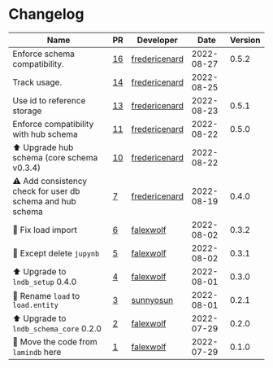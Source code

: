 # Changelog

<!-- prettier-ignore -->
Name | PR | Developer | Date | Version
--- | --- | --- | --- | ---
Enforce schema compatibility. | [16](https://github.com/laminlabs/lndb-hub/pull/16) | [fredericenard](https://github.com/fredericenard) | 2022-08-27 | 0.5.2
Track usage. | [14](https://github.com/laminlabs/lndb-hub/pull/14) | [fredericenard](https://github.com/fredericenard) | 2022-08-25 |
Use id to reference storage | [13](https://github.com/laminlabs/lndb-hub/pull/13) | [fredericenard](https://github.com/fredericenard) | 2022-08-23 | 0.5.1
Enforce compatibility with hub schema | [11](https://github.com/laminlabs/lndb-hub/pull/11) | [fredericenard](https://github.com/fredericenard) | 2022-08-22 | 0.5.0
⬆️ Upgrade hub schema (core schema v0.3.4) | [10](https://github.com/laminlabs/lndb-hub/pull/10) | [fredericenard](https://github.com/fredericenard) | 2022-08-22 |
⚠️ Add consistency check for user db schema and hub schema | [7](https://github.com/laminlabs/lndb-hub/pull/7) | [fredericenard](https://github.com/fredericenard) | 2022-08-19 | 0.4.0
🐛 Fix load import | [6](https://github.com/laminlabs/lndb-hub/pull/6) | [falexwolf](https://github.com/falexwolf) | 2022-08-02 | 0.3.2
🐛 Except delete `jupynb` | [5](https://github.com/laminlabs/lndb-hub/pull/5) | [falexwolf](https://github.com/falexwolf) | 2022-08-02 | 0.3.1
⬆️ Upgrade to `lndb_setup` 0.4.0 | [4](https://github.com/laminlabs/lndb-hub/pull/4) | [falexwolf](https://github.com/falexwolf) | 2022-08-01 | 0.3.0
🚚 Rename `load` to `load.entity` | [3](https://github.com/laminlabs/lndb-hub/pull/3) | [sunnyosun](https://github.com/sunnyosun) | 2022-08-01 | 0.2.1
⬆️ Upgrade to `lndb_schema_core` 0.2.0 | [2](https://github.com/laminlabs/lndb-hub/pull/2) | [falexwolf](https://github.com/falexwolf) | 2022-07-29 | 0.2.0
🚚 Move the code from `lamindb` here | [1](https://github.com/laminlabs/lndb-hub/pull/1) | [falexwolf](https://github.com/falexwolf) | 2022-07-29 | 0.1.0
